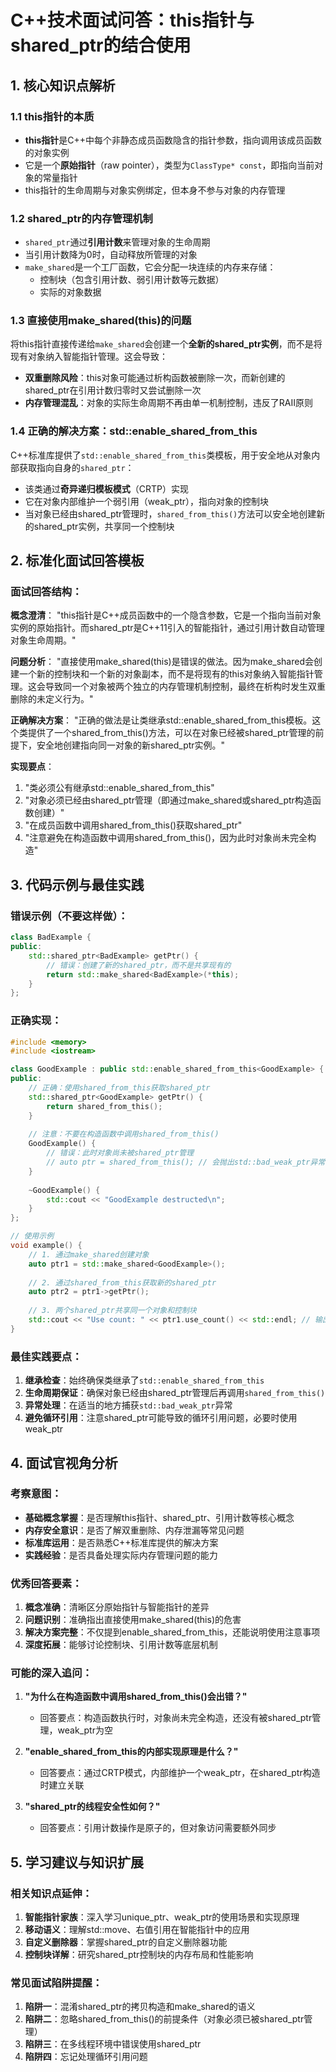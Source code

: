 
# C++技术面试问答：this指针与shared_ptr的结合使用
## 1. 核心知识点解析
### 1.1 this指针的本质
- **this指针**是C++中每个非静态成员函数隐含的指针参数，指向调用该成员函数的对象实例
- 它是一个**原始指针**（raw pointer），类型为`ClassType* const`，即指向当前对象的常量指针
- this指针的生命周期与对象实例绑定，但本身不参与对象的内存管理

### 1.2 shared_ptr的内存管理机制
- `shared_ptr`通过**引用计数**来管理对象的生命周期
- 当引用计数降为0时，自动释放所管理的对象
- `make_shared`是一个工厂函数，它会分配一块连续的内存来存储：
  - 控制块（包含引用计数、弱引用计数等元数据）
  - 实际的对象数据

### 1.3 直接使用make_shared(this)的问题
将this指针直接传递给`make_shared`会创建一个**全新的shared_ptr实例**，而不是将现有对象纳入智能指针管理。这会导致：
- **双重删除风险**：this对象可能通过析构函数被删除一次，而新创建的shared_ptr在引用计数归零时又尝试删除一次
- **内存管理混乱**：对象的实际生命周期不再由单一机制控制，违反了RAII原则

### 1.4 正确的解决方案：std::enable_shared_from_this
C++标准库提供了`std::enable_shared_from_this`类模板，用于安全地从对象内部获取指向自身的`shared_ptr`：
- 该类通过**奇异递归模板模式**（CRTP）实现
- 它在对象内部维护一个弱引用（weak_ptr），指向对象的控制块
- 当对象已经由shared_ptr管理时，`shared_from_this()`方法可以安全地创建新的shared_ptr实例，共享同一个控制块

## 2. 标准化面试回答模板

### 面试回答结构：

**概念澄清**：
"this指针是C++成员函数中的一个隐含参数，它是一个指向当前对象实例的原始指针。而shared_ptr是C++11引入的智能指针，通过引用计数自动管理对象生命周期。"

**问题分析**：
"直接使用make_shared(this)是错误的做法。因为make_shared会创建一个新的控制块和一个新的对象副本，而不是将现有的this对象纳入智能指针管理。这会导致同一个对象被两个独立的内存管理机制控制，最终在析构时发生双重删除的未定义行为。"

**正确解决方案**：
"正确的做法是让类继承std::enable_shared_from_this模板。这个类提供了一个shared_from_this()方法，可以在对象已经被shared_ptr管理的前提下，安全地创建指向同一对象的新shared_ptr实例。"

**实现要点**：
1. "类必须公有继承std::enable_shared_from_this<T>"
2. "对象必须已经由shared_ptr管理（即通过make_shared或shared_ptr构造函数创建）"
3. "在成员函数中调用shared_from_this()获取shared_ptr"
4. "注意避免在构造函数中调用shared_from_this()，因为此时对象尚未完全构造"

## 3. 代码示例与最佳实践

### 错误示例（不要这样做）：
```cpp
class BadExample {
public:
    std::shared_ptr<BadExample> getPtr() {
        // 错误：创建了新的shared_ptr，而不是共享现有的
        return std::make_shared<BadExample>(*this);
    }
};
```

### 正确实现：
```cpp
#include <memory>
#include <iostream>

class GoodExample : public std::enable_shared_from_this<GoodExample> {
public:
    // 正确：使用shared_from_this获取shared_ptr
    std::shared_ptr<GoodExample> getPtr() {
        return shared_from_this();
    }
    
    // 注意：不要在构造函数中调用shared_from_this()
    GoodExample() {
        // 错误：此时对象尚未被shared_ptr管理
        // auto ptr = shared_from_this(); // 会抛出std::bad_weak_ptr异常
    }
    
    ~GoodExample() {
        std::cout << "GoodExample destructed\n";
    }
};

// 使用示例
void example() {
    // 1. 通过make_shared创建对象
    auto ptr1 = std::make_shared<GoodExample>();
    
    // 2. 通过shared_from_this获取新的shared_ptr
    auto ptr2 = ptr1->getPtr();
    
    // 3. 两个shared_ptr共享同一个对象和控制块
    std::cout << "Use count: " << ptr1.use_count() << std::endl; // 输出: 2
}
```

### 最佳实践要点：
1. **继承检查**：始终确保类继承了`std::enable_shared_from_this`
2. **生命周期保证**：确保对象已经由shared_ptr管理后再调用`shared_from_this()`
3. **异常处理**：在适当的地方捕获`std::bad_weak_ptr`异常
4. **避免循环引用**：注意shared_ptr可能导致的循环引用问题，必要时使用weak_ptr

## 4. 面试官视角分析

### 考察意图：
- **基础概念掌握**：是否理解this指针、shared_ptr、引用计数等核心概念
- **内存安全意识**：是否了解双重删除、内存泄漏等常见问题
- **标准库运用**：是否熟悉C++标准库提供的解决方案
- **实践经验**：是否具备处理实际内存管理问题的能力

### 优秀回答要素：
1. **概念准确**：清晰区分原始指针与智能指针的差异
2. **问题识别**：准确指出直接使用make_shared(this)的危害
3. **解决方案完整**：不仅提到enable_shared_from_this，还能说明使用注意事项
4. **深度拓展**：能够讨论控制块、引用计数等底层机制

### 可能的深入追问：
1. **"为什么在构造函数中调用shared_from_this()会出错？"**
   - 回答要点：构造函数执行时，对象尚未完全构造，还没有被shared_ptr管理，weak_ptr为空

2. **"enable_shared_from_this的内部实现原理是什么？"**
   - 回答要点：通过CRTP模式，内部维护一个weak_ptr，在shared_ptr构造时建立关联

3. **"shared_ptr的线程安全性如何？"**
   - 回答要点：引用计数操作是原子的，但对象访问需要额外同步

## 5. 学习建议与知识扩展

### 相关知识点延伸：
1. **智能指针家族**：深入学习unique_ptr、weak_ptr的使用场景和实现原理
2. **移动语义**：理解std::move、右值引用在智能指针中的应用
3. **自定义删除器**：掌握shared_ptr的自定义删除器功能
4. **控制块详解**：研究shared_ptr控制块的内存布局和性能影响

### 常见面试陷阱提醒：
1. **陷阱一**：混淆shared_ptr的拷贝构造和make_shared的语义
2. **陷阱二**：忽略shared_from_this()的前提条件（对象必须已被shared_ptr管理）
3. **陷阱三**：在多线程环境中错误使用shared_ptr
4. **陷阱四**：忘记处理循环引用问题